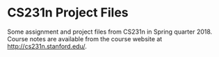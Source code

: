 # CS231n Project Files

Some assignment and project files from CS231n in Spring quarter 2018. Course notes are available from the course website at http://cs231n.stanford.edu/.
